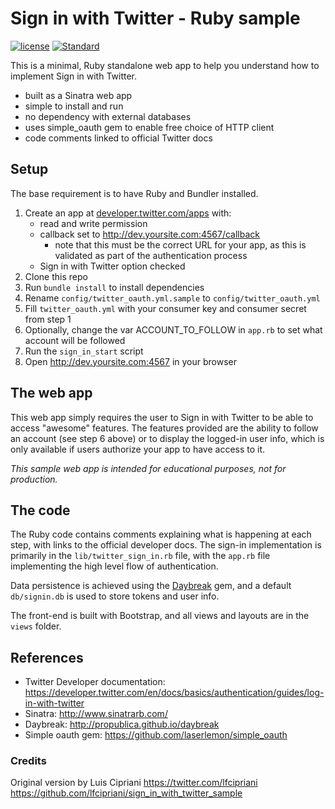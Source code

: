 # Sign in with Twitter - Ruby sample

[![license](https://img.shields.io/badge/License-Apache%202.0-green.svg)](https://github.com/andypiper/TwitterDotNetCore/blob/master/LICENSE) [![Standard](https://img.shields.io/static/v1?label=Twitter%20API&message=v1.1&color=794BC4&style=flat&logo=Twitter)](https://developer.twitter.com/en/docs/api-reference-index)

This is a minimal, Ruby standalone web app to help you understand how to implement Sign in with Twitter.

* built as a Sinatra web app
* simple to install and run
* no dependency with external databases
* uses simple_oauth gem to enable free choice of HTTP client
* code comments linked to official Twitter docs

## Setup

The base requirement is to have Ruby and Bundler installed.

1. Create an app at [developer.twitter.com/apps](https://developer.twitter.com/apps) with:
    * read and write permission
    * callback set to http://dev.yoursite.com:4567/callback
      * note that this must be the correct URL for your app, as this is validated as part of the authentication process
    * Sign in with Twitter option checked
2. Clone this repo
3. Run `bundle install` to install dependencies
4. Rename `config/twitter_oauth.yml.sample` to `config/twitter_oauth.yml`
5. Fill `twitter_oauth.yml` with your consumer key and consumer secret from step 1
6. Optionally, change the var ACCOUNT_TO_FOLLOW in `app.rb` to set what account will be followed
7. Run the `sign_in_start` script
8. Open http://dev.yoursite.com:4567 in your browser

## The web app

This web app simply requires the user to Sign in with Twitter to be able to access "awesome" features. The features provided are the ability to follow an account (see step 6 above) or to display the logged-in user info, which is only available if users authorize your app to have access to it.

*This sample web app is intended for educational purposes, not for production.*

## The code

The Ruby code contains comments explaining what is happening at each step, with links to the official developer docs. The sign-in implementation is primarily in the `lib/twitter_sign_in.rb` file, with the `app.rb` file implementing the high level flow of authentication.

Data persistence is achieved using the [Daybreak](http://propublica.github.io/daybreak/) gem, and a default `db/signin.db` is used to store tokens and user info.

The front-end is built with Bootstrap, and all views and layouts are in the `views` folder.

## References

* Twitter Developer documentation: https://developer.twitter.com/en/docs/basics/authentication/guides/log-in-with-twitter
* Sinatra: http://www.sinatrarb.com/
* Daybreak: http://propublica.github.io/daybreak
* Simple oauth gem: https://github.com/laserlemon/simple_oauth

### Credits

Original version by Luis Cipriani
https://twitter.com/lfcipriani
https://github.com/lfcipriani/sign_in_with_twitter_sample
